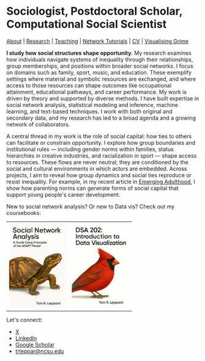 # Sociologist, Postdoctoral Scholar, Computational Social Scientist
[About](https://Tom-R-Leppard.github.io/) | [Research](/research.md) | [Teaching](/teaching.md) | [Network Tutorials](/network_tutorials.md) | [CV](/cv.pdf) | [Visualising Grime](/visualising_grime.md)

**I study how social structures shape opportunity.**
My research examines how individuals navigate systems of inequality through their relationships, group memberships, and positions within broader social networks. I focus on domains such as family, sport, music, and education. These exemplify settings where material and symbolic resources are exchanged, and where access to those resources can shape outcomes like occupational attainment, educational pathways, and career performance. My work is driven by theory and supported by diverse methods. I have built expertise in social network analysis, statistical modeling and inference, machine learning, and text-based techniques. I work with both original and secondary data, and my research has led to a broad agenda and a growing network of collaborators.

A central thread in my work is the role of social capital: how ties to others can facilitate or constrain opportunity. I explore how group boundaries and institutional rules — including gender norms within families, status hierarchies in creative industries, and racialization in sport — shape access to resources. These flows are never neutral; they are conditioned by the social and cultural environments in which actors are embedded. Across projects, I aim to reveal how group dynamics and social ties reproduce or resist inequality. For example, in my recent article in [Emerging Adulthood](https://journals.sagepub.com/eprint/NZTFGYWIEKHFB8MDTXZG/full), I show how parenting norms can generate forms of social capital that support young people's career development.

New to social network analysis? Or new to Data vis? Check out my coursebooks: 

<table>
  <tr>
    <td>
      <a href="https://tom-r-leppard.github.io/SP25_SNA_Book/">
        <img src="/asset/cover.png" alt="Cover 1" width="150">
      </a>
    </td>
    <td>
      <a href="https://tom-r-leppard.github.io/Intro_to_vis/">
        <img src="/asset/cover2.png" alt="Cover 2" width="150">
      </a>
    </td>
  </tr>
</table>


Let's connect: 
- [X](https://x.com/LeppardTom)
- [LinkedIn](https://www.linkedin.com/in/tom-r-leppard-phd-a69b5b106/)
- [Google Scholar](https://scholar.google.com/citations?user=VFI_6lAAAAAJ&hl=en&oi=ao)
- trleppar@ncsu.edu
